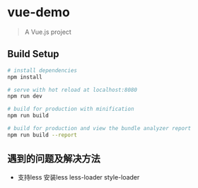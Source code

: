# vue-demo

> A Vue.js project

## Build Setup

``` bash
# install dependencies
npm install

# serve with hot reload at localhost:8080
npm run dev

# build for production with minification
npm run build

# build for production and view the bundle analyzer report
npm run build --report
```

## 遇到的问题及解决方法
* 支持less
    安装less less-loader style-loader
    <style lang="less" scoped>
    webpack.base.conf.js
    {
        test: /\.less$/,
        loader: "style-loader!css-loader!less-loader",
        include: []
    }
* 在style里导入less文件
    include: []
    @import './style/common';
  
